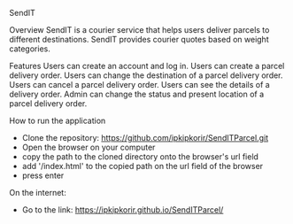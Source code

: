 SendIT

Overview
SendIT is a courier service that helps users deliver parcels to different destinations. SendIT provides courier quotes based on weight categories.

Features
Users can create an account and log in.
Users can create a parcel delivery order.
Users can change the destination of a parcel delivery order.
Users can cancel a parcel delivery order.
Users can see the details of a delivery order.
Admin can change the status and present location of a parcel delivery order.

How to run the application
- Clone the repository: https://github.com/ipkipkorir/SendITParcel.git
- Open the browser on your computer
- copy the path to the cloned directory onto the browser's url field
- add '/index.html' to the copied path on the url field of the browser
- press enter

On the internet:
- Go to the link: https://ipkipkorir.github.io/SendITParcel/